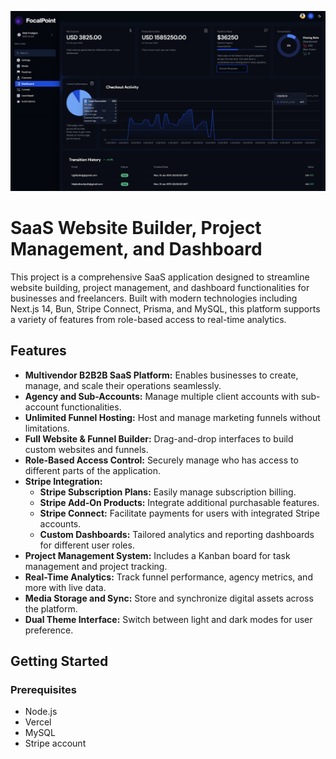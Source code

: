 
![alt text](public/assets/preview.png)

# SaaS Website Builder, Project Management, and Dashboard

This project is a comprehensive SaaS application designed to streamline website building, project management, and dashboard functionalities for businesses and freelancers. Built with modern technologies including Next.js 14, Bun, Stripe Connect, Prisma, and MySQL, this platform supports a variety of features from role-based access to real-time analytics.

## Features

- **Multivendor B2B2B SaaS Platform:** Enables businesses to create, manage, and scale their operations seamlessly.
- **Agency and Sub-Accounts:** Manage multiple client accounts with sub-account functionalities.
- **Unlimited Funnel Hosting:** Host and manage marketing funnels without limitations.
- **Full Website & Funnel Builder:** Drag-and-drop interfaces to build custom websites and funnels.
- **Role-Based Access Control:** Securely manage who has access to different parts of the application.
- **Stripe Integration:**
  - **Stripe Subscription Plans:** Easily manage subscription billing.
  - **Stripe Add-On Products:** Integrate additional purchasable features.
  - **Stripe Connect:** Facilitate payments for users with integrated Stripe accounts.
  - **Custom Dashboards:** Tailored analytics and reporting dashboards for different user roles.
- **Project Management System:** Includes a Kanban board for task management and project tracking.
- **Real-Time Analytics:** Track funnel performance, agency metrics, and more with live data.
- **Media Storage and Sync:** Store and synchronize digital assets across the platform.
- **Dual Theme Interface:** Switch between light and dark modes for user preference.

## Getting Started

### Prerequisites

- Node.js
- Vercel
- MySQL
- Stripe account

